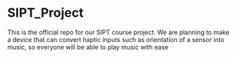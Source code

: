 # SIPT_Project
This is the official repo for our SIPT course project. We are planning to make a device that can convert haptic inputs such as orientation of a sensor into music, so everyone will be able to play music with ease
